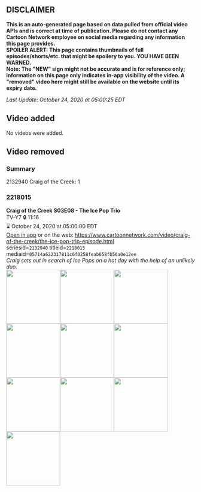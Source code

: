 ## DISCLAIMER
**This is an auto-generated page based on data pulled from official video APIs and is correct at time of publication. Please do not contact any Cartoon Network employee on social media regarding any information this page provides.**  
**SPOILER ALERT: This page contains thumbnails of full episodes/shorts/etc. that might be spoilery to you. YOU HAVE BEEN WARNED.**  
**Note: The "NEW" sign might not be accurate and is for reference only; information on this page only indicates in-app visibility of the video. A "removed" video here might still be available on the website until its expiry date.**  

_Last Update: October 24, 2020 at 05:00:25 EDT_
## Video added
No videos were added.  
## Video removed
### Summary
2132940 Craig of the Creek: 1  
### 2218015
**Craig of the Creek S03E08 - The Ice Pop Trio**  
TV-Y7 🔒 11:16  
⌛ October 24, 2020 at 05:00:00 EDT  
[Open in app](https://tinyurl.com/y4x6egmz) or on the web: https://www.cartoonnetwork.com/video/craig-of-the-creek/the-ice-pop-trio-episode.html  
seriesid=`2132940` titleid=`2218015` mediaid=`05714a622317811c6f0258feab658fb56a0e12ee`  
_Craig sets out in search of Ice Pops on a hot day with the help of an unlikely duo._  
<a href="https://s3.amazonaws.com/cartoonorchestrator/2218015_001_1280x720.jpg"><img src="https://s3.amazonaws.com/cartoonorchestrator/2218015_001_640x360.jpg" height="144px" /></a><a href="https://s3.amazonaws.com/cartoonorchestrator/2218015_002_1280x720.jpg"><img src="https://s3.amazonaws.com/cartoonorchestrator/2218015_002_640x360.jpg" height="144px" /></a><a href="https://s3.amazonaws.com/cartoonorchestrator/2218015_003_1280x720.jpg"><img src="https://s3.amazonaws.com/cartoonorchestrator/2218015_003_640x360.jpg" height="144px" /></a><a href="https://s3.amazonaws.com/cartoonorchestrator/2218015_004_1280x720.jpg"><img src="https://s3.amazonaws.com/cartoonorchestrator/2218015_004_640x360.jpg" height="144px" /></a><a href="https://s3.amazonaws.com/cartoonorchestrator/2218015_005_1280x720.jpg"><img src="https://s3.amazonaws.com/cartoonorchestrator/2218015_005_640x360.jpg" height="144px" /></a><a href="https://s3.amazonaws.com/cartoonorchestrator/2218015_006_1280x720.jpg"><img src="https://s3.amazonaws.com/cartoonorchestrator/2218015_006_640x360.jpg" height="144px" /></a><a href="https://s3.amazonaws.com/cartoonorchestrator/2218015_007_1280x720.jpg"><img src="https://s3.amazonaws.com/cartoonorchestrator/2218015_007_640x360.jpg" height="144px" /></a><a href="https://s3.amazonaws.com/cartoonorchestrator/2218015_008_1280x720.jpg"><img src="https://s3.amazonaws.com/cartoonorchestrator/2218015_008_640x360.jpg" height="144px" /></a><a href="https://s3.amazonaws.com/cartoonorchestrator/2218015_009_1280x720.jpg"><img src="https://s3.amazonaws.com/cartoonorchestrator/2218015_009_640x360.jpg" height="144px" /></a><a href="https://s3.amazonaws.com/cartoonorchestrator/2218015_010_1280x720.jpg"><img src="https://s3.amazonaws.com/cartoonorchestrator/2218015_010_640x360.jpg" height="144px" /></a>

